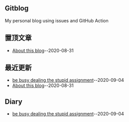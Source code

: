 ## Gitblog
My personal blog using issues and GitHub Action
## 置顶文章
- [About this blog](https://github.com/William-Wang1988/gitblog/issues/8)--2020-08-31
## 最近更新
- [be busy dealing the stupid assignment](https://github.com/William-Wang1988/gitblog/issues/9)--2020-09-04
- [About this blog](https://github.com/William-Wang1988/gitblog/issues/8)--2020-08-31
## Diary
- [be busy dealing the stupid assignment](https://github.com/William-Wang1988/gitblog/issues/9)--2020-09-04

